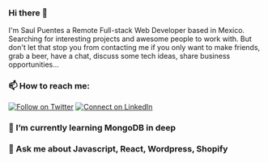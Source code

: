 ### Hi there 👋

I'm Saul Puentes a Remote Full-stack Web Developer based in Mexico. Searching for interesting projects and awesome people to work with. But don't let that stop you from contacting me if you only want to make friends, grab a beer, have a chat, discuss some tech ideas, share business opportunities...

### 📫 How to reach me:

[![Follow on Twitter](https://img.shields.io/badge/--twitter?label=Twitter&logo=Twitter&style=social)](https://twitter.com/saulcodes) [![Connect on LinkedIn](https://img.shields.io/badge/--linkedin?label=LinkedIn&logo=LinkedIn&style=social)](https://www.linkedin.com/in/saul-puentes)

### 🌱 I’m currently learning MongoDB in deep

### 💬 Ask me about Javascript, React, Wordpress, Shopify

<!-- ### :construction_worker: This week stats by [WakaTime]('https://wakatime.com') -->
<!--START_SECTION:waka-->
<!--```text
Week: 16 November, 2021 - 22 November, 2021
Markdown     10 mins         ███████████████████▒░░░░░   77.23 % 
HTML         1 min           ███░░░░░░░░░░░░░░░░░░░░░░   11.88 % 
```-->
<!--END_SECTION:waka-->

<!--
**SaulPuentes/SaulPuentes** is a ✨ _special_ ✨ repository because its `README.md` (this file) appears on your GitHub profile.

Here are some ideas to get you started:

- 🔭 I’m currently working on ...
- 🌱 I’m currently learning ...
- 👯 I’m looking to collaborate on ...
- 🤔 I’m looking for help with ...
- 💬 Ask me about ...
- 📫 How to reach me: ...
- 😄 Pronouns: ...
- ⚡ Fun fact: ...
-->

